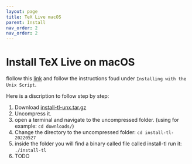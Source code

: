 ```yaml
---
layout: page
title: TeX Live macOS
parent: Install
nav_order: 2
nav_order: 2
---
```


# Install TeX Live on macOS
flollow this [link](https://www.tug.org/mactex/mactex-unix-download.html) and follow the instructions foud under `Installing with the Unix Script`.

Here is a discription to follow step by step:

1. Download [install-tl-unx.tar.gz](https://mirror.ctan.org/systems/texlive/tlnet/install-tl-unx.tar.gz)
2. Uncompress it.
3. open a terminal and navigate to the uncompressed folder. (using for example: `cd downloads/`)
4. Change the directory to the uncompressed folder: `cd install-tl-20220527`
5. inside the folder you will find a binary called file called install-tl run it: `./install-tl`
6. TODO
